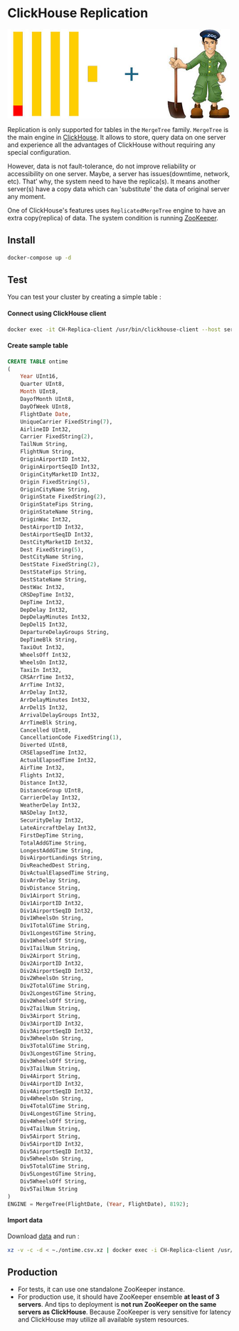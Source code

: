 # ClickHouse Replication

![banner](banner.jpg)

Replication is only supported for tables in the `MergeTree` family. `MergeTree` is the main engine in [ClickHouse](https://clickhouse.tech). It allows to store, query data on one server and experience all the advantages of ClickHouse without requiring any special configuration.‌‌

However, data is not fault-tolerance, do not improve reliability or accessibility on one server. Maybe, a server has issues(downtime, network, etc). That’ why, the system need to have the replica(s). It means another server(s) have a copy data which can 'substitute' the data of original server any moment.

One of ClickHouse's features uses `ReplicatedMergeTree` engine to have an extra copy(replica) of data. The system condition is running [ZooKeeper](https://zookeeper.apache.org/).‌‌

## Install

```bash
docker-compose up -d
```

## Test

You can test your cluster by creating a simple table :

#### Connect using ClickHouse client

```bash
docker exec -it CH-Replica-client /usr/bin/clickhouse-client --host server-1
```

#### Create sample table

```sql
CREATE TABLE ontime
(
    Year UInt16,
    Quarter UInt8,
    Month UInt8,
    DayofMonth UInt8,
    DayOfWeek UInt8,
    FlightDate Date,
    UniqueCarrier FixedString(7),
    AirlineID Int32,
    Carrier FixedString(2),
    TailNum String,
    FlightNum String,
    OriginAirportID Int32,
    OriginAirportSeqID Int32,
    OriginCityMarketID Int32,
    Origin FixedString(5),
    OriginCityName String,
    OriginState FixedString(2),
    OriginStateFips String,
    OriginStateName String,
    OriginWac Int32,
    DestAirportID Int32,
    DestAirportSeqID Int32,
    DestCityMarketID Int32,
    Dest FixedString(5),
    DestCityName String,
    DestState FixedString(2),
    DestStateFips String,
    DestStateName String,
    DestWac Int32,
    CRSDepTime Int32,
    DepTime Int32,
    DepDelay Int32,
    DepDelayMinutes Int32,
    DepDel15 Int32,
    DepartureDelayGroups String,
    DepTimeBlk String,
    TaxiOut Int32,
    WheelsOff Int32,
    WheelsOn Int32,
    TaxiIn Int32,
    CRSArrTime Int32,
    ArrTime Int32,
    ArrDelay Int32,
    ArrDelayMinutes Int32,
    ArrDel15 Int32,
    ArrivalDelayGroups Int32,
    ArrTimeBlk String,
    Cancelled UInt8,
    CancellationCode FixedString(1),
    Diverted UInt8,
    CRSElapsedTime Int32,
    ActualElapsedTime Int32,
    AirTime Int32,
    Flights Int32,
    Distance Int32,
    DistanceGroup UInt8,
    CarrierDelay Int32,
    WeatherDelay Int32,
    NASDelay Int32,
    SecurityDelay Int32,
    LateAircraftDelay Int32,
    FirstDepTime String,
    TotalAddGTime String,
    LongestAddGTime String,
    DivAirportLandings String,
    DivReachedDest String,
    DivActualElapsedTime String,
    DivArrDelay String,
    DivDistance String,
    Div1Airport String,
    Div1AirportID Int32,
    Div1AirportSeqID Int32,
    Div1WheelsOn String,
    Div1TotalGTime String,
    Div1LongestGTime String,
    Div1WheelsOff String,
    Div1TailNum String,
    Div2Airport String,
    Div2AirportID Int32,
    Div2AirportSeqID Int32,
    Div2WheelsOn String,
    Div2TotalGTime String,
    Div2LongestGTime String,
    Div2WheelsOff String,
    Div2TailNum String,
    Div3Airport String,
    Div3AirportID Int32,
    Div3AirportSeqID Int32,
    Div3WheelsOn String,
    Div3TotalGTime String,
    Div3LongestGTime String,
    Div3WheelsOff String,
    Div3TailNum String,
    Div4Airport String,
    Div4AirportID Int32,
    Div4AirportSeqID Int32,
    Div4WheelsOn String,
    Div4TotalGTime String,
    Div4LongestGTime String,
    Div4WheelsOff String,
    Div4TailNum String,
    Div5Airport String,
    Div5AirportID Int32,
    Div5AirportSeqID Int32,
    Div5WheelsOn String,
    Div5TotalGTime String,
    Div5LongestGTime String,
    Div5WheelsOff String,
    Div5TailNum String
)
ENGINE = MergeTree(FlightDate, (Year, FlightDate), 8192);
```

#### Import data

Download [data](https://yadi.sk/d/pOZxpa42sDdgm) and run :

```bash
xz -v -c -d < ~./ontime.csv.xz | docker exec -i CH-Replica-client /usr/bin/clickhouse-client --host server-1 --query="INSERT INTO ontime FORMAT CSV"
```

## Production

- For tests, it can use one standalone ZooKeeper instance.‌‌
- For production use, it should have ZooKeeper ensemble **at least of 3 servers**. And tips to deployment is **not run ZooKeeper on the same servers as ClickHouse**. Because ZooKeeper is very sensitive for latency and ClickHouse may utilize all available system resources.‌‌
